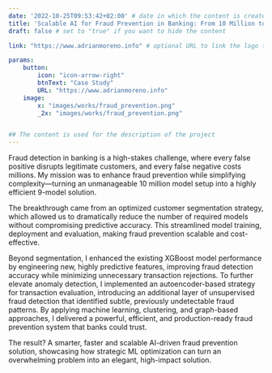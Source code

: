 ```yaml
---
date: '2022-10-25T09:53:42+02:00' # date in which the content is created - defaults to "today"
title: 'Scalable AI for Fraud Prevention in Banking: From 10 Million to 9 Models'
draft: false # set to "true" if you want to hide the content

link: "https://www.adrianmoreno.info" # optional URL to link the logo to

params:
    button:
        icon: "icon-arrow-right"
        btnText: "Case Study"
        URL: "https://www.adrianmoreno.info"
    image:  
        x: "images/works/fraud_prevention.png"
        _2x: "images/works/fraud_prevention.png"


## The content is used for the description of the project
---
```


Fraud detection in banking is a high-stakes challenge, where every false positive disrupts legitimate customers, and every false negative costs millions. My mission was to enhance fraud prevention while simplifying complexity—turning an unmanageable 10 million model setup into a highly efficient 9-model solution.

The breakthrough came from an optimized customer segmentation strategy, which allowed us to dramatically reduce the number of required models without compromising predictive accuracy. This streamlined model training, deployment and evaluation, making fraud prevention scalable and cost-effective.

Beyond segmentation, I enhanced the existing XGBoost model performance by engineering new, highly predictive features, improving fraud detection accuracy while minimizing unnecessary transaction rejections. To further elevate anomaly detection, I implemented an autoencoder-based strategy for transaction evaluation, introducing an additional layer of unsupervised fraud detection that identified subtle, previously undetectable fraud patterns.
By applying machine learning, clustering, and graph-based approaches, I delivered a powerful, efficient, and production-ready fraud prevention system that banks could trust.

The result? A smarter, faster and scalable AI-driven fraud prevention solution, showcasing how strategic ML optimization can turn an overwhelming problem into an elegant, high-impact solution.
